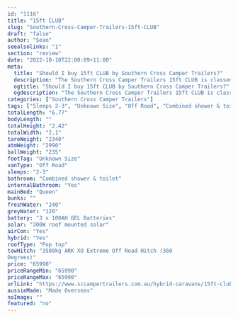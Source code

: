 ```yaml
---
id: "1116"
title: "15ft CLUB"
slug: "Southern-Cross-Camper-Trailers-15ft-CLUB"
draft: "false"
author: "Sean"
seealsolinks: "1"
section: "review"
date: "2022-10-10T22:00:09+11:00"
meta:
  title: "Should I buy 15ft CLUB by Southern Cross Camper Trailers?"
  description: "The Southern Cross Camper Trailers 15ft CLUB is classed as Off Road, and sleeps 2-3 people. It is Made Overseas and comes in at Unknown Size. It generally has Combined shower & toilet."
  ogtitle: "Should I buy 15ft CLUB by Southern Cross Camper Trailers?"
  ogdescription: "The Southern Cross Camper Trailers 15ft CLUB is classed as Off Road, and sleeps 2-3 people. It is Made Overseas and comes in at Unknown Size. It generally has Combined shower & toilet."
categories: ["Southern Cross Camper Trailers"]
tags: ["Sleeps 2-3", "Unknown Size", "Off Road", "Combined shower & toilet", "Pop top", "60 - 70k"]
totalLength: "6.77"
bodyLength: ""
totalHeight: "2.42"
totalWidth: "2.1"
tareWeight: "2340"
atmWeight: "2990"
ballWeight: "235"
footTag: "Unknown Size"
vanType: "Off Road"
sleeps: "2-3"
bathroom: "Combined shower & toilet"
internalBathroom: "Yes"
mainBed: "Queen"
bunks: ""
freshWater: "240"
greyWater: "120"
battery: "3 x 100AH GEL Batteries"
solar: "300W roof mounted solar"
airCon: "Yes"
hybrid: "Yes"
roofType: "Pop top"
towHitch: "3500kg ARK XO Extreme Off Road Hitch (360
Degrees)"
price: "65990"
priceRangeMin: "65990"
priceRangeMax: "65990"
urlLink: "https://www.sccampertrailers.com.au/hybrid-caravans/15ft-club-off-road-hybrid-caravan"
aussieMade: "Made Overseas"
noImage: ""
featured: "no"
---
```

